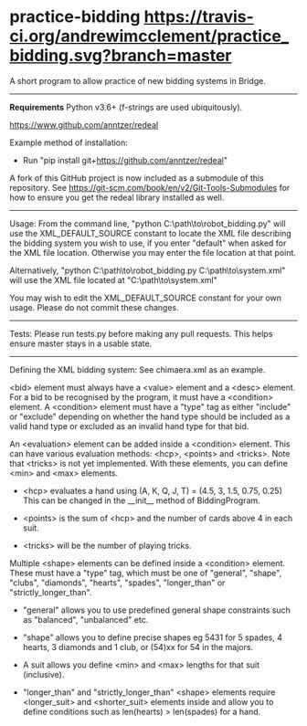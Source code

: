 # practice-bidding https://travis-ci.org/andrewimcclement/practice_bidding.svg?branch=master
A short program to allow practice of new bidding systems in Bridge.

-------------------------------------------------------------------------------
__Requirements__
Python v3.6+ (f-strings are used ubiquitously).

https://www.github.com/anntzer/redeal

Example method of installation:
 - Run "pip install git+https://github.com/anntzer/redeal"

A fork of this GitHub project is now included as a submodule of this
repository. See https://git-scm.com/book/en/v2/Git-Tools-Submodules for how to
ensure you get the redeal library installed as well.

-------------------------------------------------------------------------------
Usage:
From the command line, "python C:\path\to\robot_bidding.py" will use the
XML_DEFAULT_SOURCE constant to locate the XML file describing the bidding
system you wish to use, if you enter "default" when asked for the XML file
location. Otherwise you may enter the file location at that point.

Alternatively, "python C:\path\to\robot_bidding.py C:\path\to\system.xml"
will use the XML file located at "C:\path\to\system.xml"

You may wish to edit the XML_DEFAULT_SOURCE constant for your own usage.
Please do not commit these changes.

-------------------------------------------------------------------------------
Tests:
Please run tests.py before making any pull requests. This helps ensure master
stays in a usable state.

-------------------------------------------------------------------------------
Defining the XML bidding system:
See chimaera.xml as an example.

&lt;bid&gt; element must always have a &lt;value&gt; element and a &lt;desc&gt;
element. For a bid to be recognised by the program, it must have a &lt;condition&gt;
element. A &lt;condition&gt; element must have a "type" tag as either "include"
or "exclude" depending on whether the hand type should be included as a valid
hand type or excluded as an invalid hand type for that bid.

An &lt;evaluation&gt; element can be added inside a &lt;condition&gt; element.
This can have various evaluation methods: &lt;hcp&gt;, &lt;points&gt; and
&lt;tricks&gt;. Note that &lt;tricks&gt; is not yet implemented.
With these elements, you can define &lt;min&gt; and &lt;max&gt; elements.

  - &lt;hcp&gt; evaluates a hand using (A, K, Q, J, T) = (4.5, 3, 1.5, 0.75, 0.25)
    This can be changed in the \_\_init\_\_ method of BiddingProgram.

  - &lt;points&gt; is the sum of &lt;hcp&gt; and the number of cards above 4 in
    each suit.

  - &lt;tricks&gt; will be the number of playing tricks.

Multiple &lt;shape&gt; elements can be defined inside a &lt;condition&gt;
element. These must have a "type" tag, which must be one of "general", "shape",
"clubs", "diamonds", "hearts", "spades", "longer_than" or
"strictly_longer_than".

  - "general" allows you to use predefined general shape constraints such as
    "balanced", "unbalanced" etc.

  - "shape" allows you to define precise shapes eg 5431 for 5 spades, 4 hearts,
    3 diamonds and 1 club, or (54)xx for 54 in the majors.

  - A suit allows you define &lt;min&gt; and &lt;max&gt; lengths for that suit
    (inclusive).

  - "longer_than" and "strictly_longer_than" &lt;shape&gt; elements require
    &lt;longer_suit&gt; and &lt;shorter_suit&gt; elements inside and allow you
    to define conditions such as len(hearts) > len(spades) for a hand.